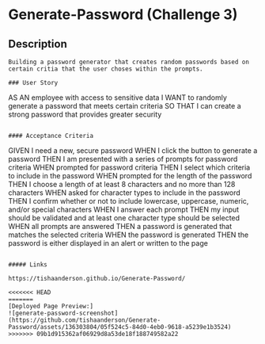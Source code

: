 # Generate-Password (Challenge 3)

## Description

```
Building a password generator that creates random passwords based on certain critia that the user choses within the prompts.

### User Story

```
AS AN employee with access to sensitive data
I WANT to randomly generate a password that meets certain criteria
SO THAT I can create a strong password that provides greater security
```

#### Acceptance Criteria

```
GIVEN I need a new, secure password
WHEN I click the button to generate a password
THEN I am presented with a series of prompts for password criteria
WHEN prompted for password criteria
THEN I select which criteria to include in the password
WHEN prompted for the length of the password
THEN I choose a length of at least 8 characters and no more than 128 characters
WHEN asked for character types to include in the password
THEN I confirm whether or not to include lowercase, uppercase, numeric, and/or special characters
WHEN I answer each prompt
THEN my input should be validated and at least one character type should be selected
WHEN all prompts are answered
THEN a password is generated that matches the selected criteria
WHEN the password is generated
THEN the password is either displayed in an alert or written to the page
```

##### Links

https://tishaanderson.github.io/Generate-Password/

<<<<<<< HEAD
=======
[Deployed Page Preview:]
![generate-password-screenshot](https://github.com/tishaanderson/Generate-Password/assets/136303804/05f524c5-84d0-4eb0-9618-a5239e1b3524)
>>>>>>> 09b1d915362af06929d8a53de18f188749582a22
